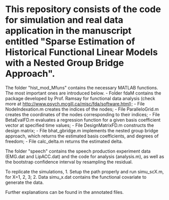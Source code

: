 # This repository consists of the code for simulation and real data application in the manuscript entitled "Sparse Estimation of Historical Functional Linear Models with a Nested Group Bridge Approach". 

The folder "hist_mod_Mfuns" contains the necessary MATLAB functions. The most important ones are introduced below. 
	-	Folder fdaM contains the package developed by Prof. Ramsay for functional data analysis (check more at http://www.psych.mcgill.ca/misc/fda/software.html);
	-	File NodeIndexation.m creates the indices of the nodes;
	-	File ParalleloGrid.m creates the coordinates of the nodes corresponding to their indices;
	-	File BetaEvalFD.m evaluates a regression function for a given basis coefficient vector at specified time values;
	-	File DesignMatrixFD.m constructs the design matrix;
	-	File bhat_gbridge.m implements the nested group bridge approach, which returns the estimated basis coefficients, and degrees of freedom;
	-	File calc_delta.m returns the estimated delta.

The folder "speech" contains the speech production experiment data (EMG.dat and LipACC.dat) and the code for analysis (analysis.m), as well as the bootstrap confidence interval by resampling the residual.

To replicate the simulations,
	1.	Setup the path properly and run simu_scX.m, for X=1, 2, 3;
	2.	Data simu_x.dat contains the functional covariate to generate the data.

Further explanations can be found in the annotated files.
